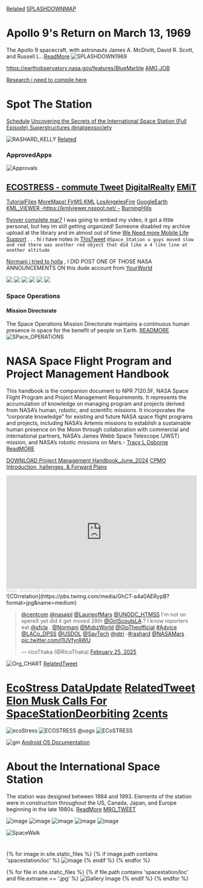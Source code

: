 


[Related](https://x.com/BubbleGumPop626/status/1901803181908324374) [SPLASHDOWNMAP](https://x.com/NASA/status/1902026214220415319)
# Apollo 9's Return on March 13, 1969
The Apollo 9 spacecraft, with astronauts James A. McDivitt, David R. Scott, and Russell L...[ReadMore](https://www.flickr.com/photos/nasacommons/53564608052/)
![SPLASHDOWN1969](https://live.staticflickr.com/65535/53564608052_426bab3b78_h.jpg)

https://earthobservatory.nasa.gov/features/BlueMarble
[AMG JOB](https://x.com/RicoThaka/status/1901769189653926187)

[Research i need to compile here](https://ricothaka.github.io/compiling/The-Iss-Research)
# Spot The Station
[Schedule](https://spotthestation.nasa.gov/)
[Uncovering the Secrets of the International Space Station (Full Episode)  Superstructures @natgeosociety](https://www.youtube.com/watch?v=Ei-TcECJVXU)

![RASHARD_KELLY](https://pbs.twimg.com/media/GjxYDuyaMAA0djB?format=jpg&name=large) [Related](https://x.com/RicoThaka/status/1890482876858167405)
### ApprovedApps
![Approvals](https://pbs.twimg.com/media/GkLRn7NaIAAnGPr?format=jpg&name=large)

[ECOSTRESS - commute Tweet](https://x.com/RicoThaka/status/1835053132394717537) [DigitalRealty](https://x.com/RicoThaka/status/1879959480160731391) [EMiT](https://x.com/RicoThaka/status/1890483895797211532)
---
[TutorialFiles](https://x.com/RicoThaka/status/1882203952944730255) [MoreMaps! FirMS KML](https://firms.modaps.eosdis.nasa.gov/active_fire/#firms-kml)
[LosAngelesFire](https://x.com/RicoThaka/status/1882206772829766132) [GoogleEarth](https://earth.google.com/web/@0,-0.3811001,0a,22251752.77375655d,35y,0h,0t,0r/data=CgRCAggBOgMKATBCAggBSg0I____________ARAA) [KML_ViEWER -https://kmlviewer.nsspot.net/ -](https://kmlviewer.nsspot.net/) [BurningHills](https://x.com/RicoThaka/status/1882197967530242306)

[flyover complete mar7](https://x.com/RicoThaka/status/1898367379656085867) I was going to embed my video, it got a little personal, but hey im still getting organized! Someone disabled my archive upload at the library and im almost out of time [We Need more Mobile  Life Support](https://x.com/RicoThaka/status/1898380902025105732) . . . hi i have notes in [ThisTweet](https://x.com/RicoThaka/status/1898359489927012434) 
`@Space_Station u guys moved slow and red there was another red object that did like a 4 like line at another altitude `

[Normani i tried to holla](https://x.com/RicoThaka/status/1898360662834692356) , I DID POST ONE OF THOSE NASA ANNOUNCEMENTS ON  this dude account from [YourWorld](https://x.com/RicoThaka/status/1898357610417365129)

<div class="tupperware">

<img src="https://pbs.twimg.com/media/GlhQ6X8WMAA5uU7?format=jpg&name=medium" />
<img src="https://pbs.twimg.com/media/GlhUw6CaIAALIA4?format=jpg&name=medium" />
<img src="https://pbs.twimg.com/media/GlhTP6EboAAPXLJ?format=jpg&name=medium" />
<img src="https://pbs.twimg.com/media/GlhUw6CaIAALIA4?format=jpg&name=medium" />
<img src="https://pbs.twimg.com/media/Glhm_9kXAAAnFLt?format=jpg&name=medium" />
<img src="https://pbs.twimg.com/media/F9aJ2lTagAAw6D_?format=jpg&name=large" />
</div>



### Space Operations 
#### Mission Directorate
The Space Operations Mission Directorate maintains a continuous human presence in space for the benefit of people on Earth. [READMORE](https://www.nasa.gov/reference/space-operations-mission-directorate/)
![SPace_OPERATiONS](https://www.nasa.gov/wp-content/uploads/2020/11/iss-7.jpg)

# NASA Space Flight Program and Project Management Handbook
This handbook is the companion document to NPR 7120.5F, NASA Space Flight Program and Project Management Requirements. It represents the accumulation of knowledge on managing program and projects derived from NASA’s human, robotic, and scientific missions. It incorporates the “corporate knowledge” for existing and future NASA space flight programs and projects, including NASA’s Artemis missions to establish a sustainable human presence on the Moon through collaboration with commercial and international partners, NASA’s James Webb Space Telescope (JWST) mission, and NASA’s robotic missions on Mars.- [Tracy L Osborne](https://www.linkedin.com/in/tracy-osborne-b291a21a) [ReadMORE](https://ntrs.nasa.gov/citations/20220009501)

[DOWNLOAD Project Management Handbook_June_2024](https://ntrs.nasa.gov/api/citations/20220009501/downloads/PM%20Handbook_June%202024.pdf)
[CPMO Introduction, hallenges, & Forward Plans](https://explorers.larc.nasa.gov/2021APMIDEX/pdf_files/Overview_CPMO_PI_Forum_2022.pdf) 

<iframe width="100%" height="300" scrolling="no" frameborder="no" allow="autoplay" src="https://w.soundcloud.com/player/?url=https%3A//api.soundcloud.com/tracks/1937264504&color=%23ff5500&auto_play=false&hide_related=false&show_comments=true&show_user=true&show_reposts=false&show_teaser=true&visual=true"></iframe><div style="font-size: 10px; color: #cccccc;line-break: anywhere;word-break: normal;overflow: hidden;white-space: nowrap;text-overflow: ellipsis; font-family: Interstate,Lucida Grande,Lucida Sans Unicode,Lucida Sans,Garuda,Verdana,Tahoma,sans-serif;font-weight: 100;"><a href="https://soundcloud.com/nasa" title="NASA" target="_blank" style="color: #cccccc; text-decoration: none;">NASA</a> · <a href="https://soundcloud.com/nasa/ep358_benefits-to-humanity_r2" title="Houston We Have A Podcast: Our Orbiting Lab&#x27;s Benefits for Humanity" target="_blank" style="color: #cccccc; text-decoration: none;">Houston We Have A Podcast: Our Orbiting Lab&#x27;s Benefits for Humanity</a></div>
![COrrelation](https://pbs.twimg.com/media/GhCT-a4a0AERypB?format=jpg&name=medium)
<blockquote class="twitter-tweet" data-media-max-width="560"><p lang="en" dir="ltr"><a href="https://twitter.com/CENTCOM?ref_src=twsrc%5Etfw">@centcom</a> <a href="https://twitter.com/NASAJPL?ref_src=twsrc%5Etfw">@nasajpl</a> <a href="https://twitter.com/LaurieofMars?ref_src=twsrc%5Etfw">@LaurieofMars</a> <a href="https://twitter.com/UNODC_HTMSS?ref_src=twsrc%5Etfw">@UNODC_HTMSS</a> I&#39;m not on spereX yet did it get moved 28th <a href="https://twitter.com/GirlScoutsLA?ref_src=twsrc%5Etfw">@GirlScoutsLA</a> ? I know reporters eat <a href="https://twitter.com/SFCLA?ref_src=twsrc%5Etfw">@sfcla</a> . <a href="https://twitter.com/Normani?ref_src=twsrc%5Etfw">@Normani</a> <a href="https://twitter.com/MobzWorld?ref_src=twsrc%5Etfw">@MobzWorld</a> <a href="https://twitter.com/GloTheofficial?ref_src=twsrc%5Etfw">@GloTheofficial</a> <a href="https://twitter.com/hashtag/Advice?src=hash&amp;ref_src=twsrc%5Etfw">#Advice</a> <a href="https://twitter.com/LACo_DPSS?ref_src=twsrc%5Etfw">@LACo_DPSS</a> <a href="https://twitter.com/USDOL?ref_src=twsrc%5Etfw">@USDOL</a> <a href="https://twitter.com/SavTech?ref_src=twsrc%5Etfw">@SavTech</a> <a href="https://twitter.com/GTRI?ref_src=twsrc%5Etfw">@gtri</a> -<a href="https://twitter.com/hashtag/rashard?src=hash&amp;ref_src=twsrc%5Etfw">#rashard</a> <a href="https://twitter.com/NASAMars?ref_src=twsrc%5Etfw">@NASAMars</a> . <a href="https://t.co/I1UVfyrAWU">pic.twitter.com/I1UVfyrAWU</a></p>&mdash; ricoThaka (@RicoThaka) <a href="https://twitter.com/RicoThaka/status/1894464082205626535?ref_src=twsrc%5Etfw">February 25, 2025</a></blockquote> <script async src="https://platform.twitter.com/widgets.js" charset="utf-8"></script>



![Org_CHART](https://www.nasa.gov/wp-content/uploads/2023/06/somd-org-chart-2025.png)
[RelatedTweet](https://x.com/genejm29/status/1783503580504195441)
# [EcoStress DataUpdate](https://x.com/RicoThaka/status/1893454797858050098) [RelatedTweet](https://x.com/RicoThaka/status/1893453710568648891) [Elon Musk Calls For SpaceStationDeorbiting](https://x.com/ABC/status/1893441128776581220) [2cents](https://x.com/RicoThaka/status/1893452333113319826)
![ecoStress](https://pbs.twimg.com/media/Gkbm_y1boAACZfw?format=jpg&name=large)
![ECOSTRESS @usgs](https://pbs.twimg.com/media/Gkbl3sfWkAUC3Xz?format=jpg&name=large)
![ECoSTRESS](https://pbs.twimg.com/media/GkbkxS4XUAECq2M?format=jpg&name=large)

![gm](https://pbs.twimg.com/media/GhSU9XGbMAAJ19z?format=jpg&name=large)
[Android OS Documentation](https://source.android.com/docs)
# About the International Space Station
The station was designed between 1984 and 1993. Elements of the station were in construction throughout the US, Canada, Japan, and Europe beginning in the late 1980s. [ReadMore](https://www.nasa.gov/international-space-station/) [MRO_TWEET](https://x.com/RicoThaka/status/1760472287265038367)


<img src="https://raw.githubusercontent.com/ricoThaka/compiling/refs/heads/master/assets/spacestation/loc/master-pnp-ppmsca-62900-62978u.jpg" alt="image" />
          


<img src="https://raw.githubusercontent.com/ricoThaka/compiling/refs/heads/master/assets/spacestation/loc/master-pnp-ppmsca-62900-62981u.jpg" alt="image" />



<img src="https://raw.githubusercontent.com/ricoThaka/compiling/refs/heads/master/assets/spacestation/loc/master-pnp-ppmsca-63400-63497u.jpg" alt="image" />



<img src="https://raw.githubusercontent.com/ricoThaka/compiling/refs/heads/master/assets/spacestation/loc/master-pnp-ppmsca-63500-63504u.jpg" alt="image" />

<img src="https://raw.githubusercontent.com/ricoThaka/compiling/refs/heads/master/assets/spacestation/loc/master-pnp-ppmsca-62600-62669u.jpg" alt="image" />

![SpaceWalk](https://www.nasa.gov/wp-content/uploads/2022/12/51476067951-e10dfb6875-o-1.jpg)
# 

{% for image in site.static_files %}
    {% if image.path contains 'spacestation/loc' %}
        <img src="https://raw.githubusercontent.com/ricoThaka/compiling/refs/heads/master{{ image.path }}" alt="image" />
    {% endif %}
{% endfor %}
<div >
  {% for file in site.static_files %}
      {% if file.path contains 'spacestation/loc' and file.extname == '.jpg' %}
          <img src="{{ file.path }}" alt="Gallery Image">
      {% endif %}
  {% endfor %}
</div>
